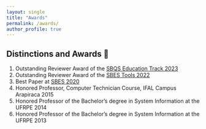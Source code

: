 ```yaml
---
layout: single
title: "Awards"
permalink: /awards/
author_profile: true
---
```


## Distinctions and Awards 🥇
1. Outstanding Reviewer Award of the [SBQS Education Track 2023](https://twitter.com/fkenjikamei/status/1722310451751461357)
2. Outstanding Reviewer Award of the [SBES Tools 2022](https://twitter.com/fkenjikamei/status/1578599997716983809)
3. Best Paper at [SBES 2020](https://twitter.com/fkenjikamei/status/1319730656105160706)
4. Honored Professor, Computer Technician Course, IFAL Campus Arapiraca 2015
5. Honored Professor of the Bachelor’s degree in System Information at the UFRPE 2014
6. Honored Professor of the Bachelor’s degree in System Information at the UFRPE 2013
